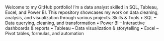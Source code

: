 Welcome to my GitHub portfolio! I’m a data analyst skilled in SQL, Tableau, Excel, and Power BI. This repository showcases my work on data cleaning, analysis, and visualization through various projects. 
Skills & Tools 
• SQL – Data querying, cleaning, and transformation
• Power BI – Interactive dashboards & reports
• Tableau – Data visualization & storytelling 
• Excel – Pivot tables, formulas, and automation
